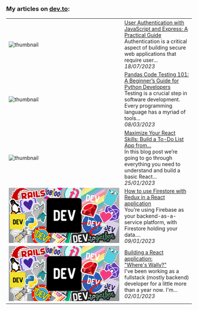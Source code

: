 ### My articles on [dev.to](https://dev.to/emotta):


<table>
        <tr>
            <td width="300px"><img src="https://miro.medium.com/v2/resize:fit:1400/format:webp/0*eUXv1_yEOoEiyR9S" alt="thumbnail"></td>
            <td>
                <a href="https://dev.to/emotta/user-authentication-with-javascript-and-express-a-practical-guide-3ni2">User Authentication with JavaScript and Express: A Practical Guide</a>
                <div>Authentication is a critical aspect of building secure web applications that require user...</div>
                <div><i>18/07/2023</i></div>
            </td>
        </tr>
        <tr>
            <td width="300px"><img src="https://miro.medium.com/v2/resize:fit:1400/format:webp/1*m2IzpR31-9aFo6ROaTwJSw.jpeg" alt="thumbnail"></td>
            <td>
                <a href="https://dev.to/emotta/pandas-code-testing-101-a-beginners-guide-for-python-developers-449m">Pandas Code Testing 101: A Beginner’s Guide for Python Developers</a>
                <div>Testing is a crucial step in software development. Every programming language has a myriad of tools...</div>
                <div><i>08/03/2023</i></div>
            </td>
        </tr>
        <tr>
            <td width="300px"><img src="https://miro.medium.com/v2/resize:fit:1400/format:webp/1*poaGV4iICp06Q-yTlA2g_g.png" alt="thumbnail"></td>
            <td>
                <a href="https://dev.to/emotta/how-to-use-firestore-with-redux-in-a-react-application-13bh">Maximize Your React Skills: Build a To-Do List App from...</a>
                <div>In this blog post we’re going to go through everything you need to understand and build a basic React...</div>
                <div><i>25/01/2023</i></div>
            </td>
        </tr>
        <tr>
            <td width="300px"><img src="data/images/default-thumbnail.png" alt="thumbnail"></td>
            <td>
                <a href="https://dev.to/emotta/how-to-use-firestore-with-redux-in-a-react-application-44g7">How to use Firestore with Redux in a React application</a>
                <div>You’re using Firebase as your backend-as-a-service platform, with Firestore holding your data....</div>
                <div><i>09/01/2023</i></div>
            </td>
        </tr>
        <tr>
            <td width="300px"><img src="data/images/default-thumbnail.png" alt="thumbnail"></td>
            <td>
                <a href="https://dev.to/emotta/building-a-react-application-wheres-wally-1lo4">Building a React application: &#34;Where&#39;s Wally?&#34;</a>
                <div>I&#39;ve been working as a fullstack (mostly backend) developer for a little more than a year now.  I&#39;m...</div>
                <div><i>02/01/2023</i></div>
            </td>
        </tr>
</table>
